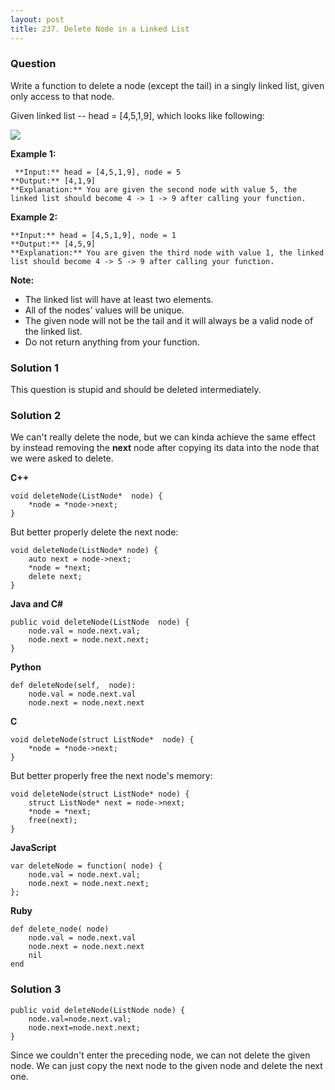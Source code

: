 ```yaml
---
layout: post
title: 237. Delete Node in a Linked List
---
```

### Question
Write a function to delete a node (except the tail) in a singly linked list,
given only access to that node.

Given linked list -- head = [4,5,1,9], which looks like following:

![](https://assets.leetcode.com/uploads/2018/12/28/237_example.png)



 **Example 1:**

    
    
     **Input:** head = [4,5,1,9], node = 5
    **Output:** [4,1,9]
    **Explanation:** You are given the second node with value 5, the linked list should become 4 -> 1 -> 9 after calling your function.
    

**Example 2:**

    
    
    **Input:** head = [4,5,1,9], node = 1
    **Output:** [4,5,9]
    **Explanation:** You are given the third node with value 1, the linked list should become 4 -> 5 -> 9 after calling your function.
    



 **Note:**

  * The linked list will have at least two elements.
  * All of the nodes' values will be unique.
  * The given node will not be the tail and it will always be a valid node of the linked list.
  * Do not return anything from your function.

### Solution 1
This question is stupid and should be deleted intermediately.


### Solution 2
We can't really delete the node, but we can kinda achieve the same effect by
instead removing the **next** node after copying its data into the node that
we were asked to delete.

 **C++**

    
    
    void deleteNode(ListNode*  node) {
        *node = *node->next;
    }
    

But better properly delete the next node:

    
    
    void deleteNode(ListNode* node) {
        auto next = node->next;
        *node = *next;
        delete next;
    }
    

**Java and C#**

    
    
    public void deleteNode(ListNode  node) {
        node.val = node.next.val;
        node.next = node.next.next;
    }
    

**Python**

    
    
    def deleteNode(self,  node):
        node.val = node.next.val
        node.next = node.next.next
    

**C**

    
    
    void deleteNode(struct ListNode*  node) {
        *node = *node->next;
    }
    

But better properly free the next node's memory:

    
    
    void deleteNode(struct ListNode* node) {
        struct ListNode* next = node->next;
        *node = *next;
        free(next);
    }
    

**JavaScript**

    
    
    var deleteNode = function( node) {
        node.val = node.next.val;
        node.next = node.next.next;
    };
    

**Ruby**

    
    
    def delete_node( node)
        node.val = node.next.val
        node.next = node.next.next
        nil
    end


### Solution 3
    
    
    public void deleteNode(ListNode node) {
        node.val=node.next.val;
        node.next=node.next.next;
    }
    

Since we couldn't enter the preceding node, we can not delete the given node.
We can just copy the next node to the given node and delete the next one.



